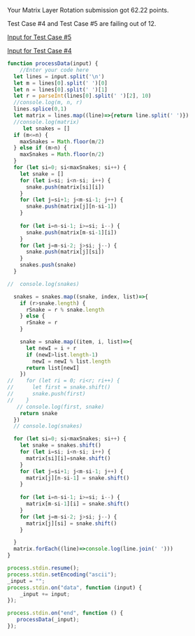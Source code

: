 Your Matrix Layer Rotation submission got 62.22 points.

Test Case #4 and Test Case #5 are failing out of 12.

[Input for Test Case #5](https://hr-testcases-us-east-1.s3.amazonaws.com/8965/input05.txt?AWSAccessKeyId=AKIAJ4WZFDFQTZRGO3QA&Expires=1501612357&Signature=i15Yw0%2BpoH67w0lbgYV%2BusyKkG4%3D&response-content-type=text%2Fplain)

[Input for Test Case #4](https://hr-testcases-us-east-1.s3.amazonaws.com/8965/input04.txt?AWSAccessKeyId=AKIAJ4WZFDFQTZRGO3QA&Expires=1501612821&Signature=2LuG%2BNorKrSQgczmAyqTxAkHivs%3D&response-content-type=text%2Fplain)

```js
function processData(input) {
    //Enter your code here
  let lines = input.split('\n')
  let m = lines[0].split(' ')[0]
  let n = lines[0].split(' ')[1]
  let r = parseInt(lines[0].split(' ')[2], 10)
  //console.log(m, n, r)
  lines.splice(0,1)
  let matrix = lines.map((line)=>{return line.split(' ')})
  //console.log(matrix)
     let snakes = []
  if (m<=n) {
    maxSnakes = Math.floor(m/2)
  } else if (m>n) {
    maxSnakes = Math.floor(n/2)
  }
  for (let si=0; si<maxSnakes; si++) {
    let snake = []
    for (let i=si; i<n-si; i++) {
      snake.push(matrix[si][i])
    }
    for (let j=si+1; j<m-si-1; j++) {
      snake.push(matrix[j][n-si-1])
    }
      
    for (let i=n-si-1; i>=si; i--) {
      snake.push(matrix[m-si-1][i])
    }
    for (let j=m-si-2; j>si; j--) {
      snake.push(matrix[j][si])
    }          
    snakes.push(snake)
  }

//  console.log(snakes)

  snakes = snakes.map((snake, index, list)=>{
    if (r>snake.length) {
      rSnake = r % snake.length
    } else {
      rSnake = r
    }

    snake = snake.map((item, i, list)=>{
      let newI = i + r
      if (newI>list.length-1) 
        newI = newI % list.length
      return list[newI]
    })
//    for (let ri = 0; ri<r; ri++) {  
//      let first = snake.shift()
//      snake.push(first)
//    }
   // console.log(first, snake)
    return snake
  })
  // console.log(snakes)

  for (let si=0; si<maxSnakes; si++) {
    let snake = snakes.shift()
    for (let i=si; i<n-si; i++) {
      matrix[si][i]=snake.shift()
    }
    for (let j=si+1; j<m-si-1; j++) {
      matrix[j][n-si-1] = snake.shift()
    }
      
    for (let i=n-si-1; i>=si; i--) {
      matrix[m-si-1][i] = snake.shift()
    }
    for (let j=m-si-2; j>si; j--) {
      matrix[j][si] = snake.shift()
    }          

  }
  matrix.forEach((line)=>console.log(line.join(' ')))
} 

process.stdin.resume();
process.stdin.setEncoding("ascii");
_input = "";
process.stdin.on("data", function (input) {
    _input += input;
});

process.stdin.on("end", function () {
   processData(_input);
});
```